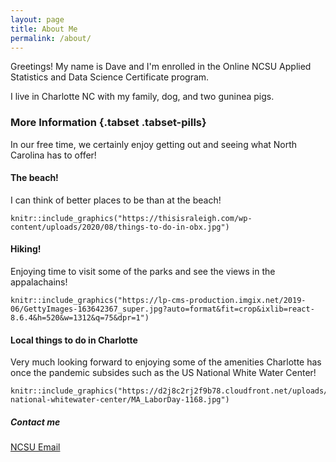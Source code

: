 ```yaml
---
layout: page
title: About Me
permalink: /about/
---
```


Greetings!  My name is Dave and I'm enrolled in the Online NCSU Applied Statistics and Data Science Certificate program.

I live in Charlotte NC with my family, dog, and two guninea pigs.


### More Information {.tabset .tabset-pills}

In our free time, we certainly enjoy getting out and seeing what North Carolina has to offer!

#### The beach!

I can think of better places to be than at the beach!

```{r echo=FALSE, fig.align='center', out.width="25%" }
knitr::include_graphics("https://thisisraleigh.com/wp-content/uploads/2020/08/things-to-do-in-obx.jpg")
```

#### Hiking!

Enjoying time to visit some of the parks and see the views in the appalachains!

```{r echo=FALSE, fig.align='center', out.width="25%"}
knitr::include_graphics("https://lp-cms-production.imgix.net/2019-06/GettyImages-163642367_super.jpg?auto=format&fit=crop&ixlib=react-8.6.4&h=520&w=1312&q=75&dpr=1")
```

#### Local things to do in Charlotte

Very much looking forward to enjoying some of the amenities Charlotte has once the pandemic subsides such as the US National White Water Center!

```{r echo=FALSE, fig.align='center', out.width="25%"}
knitr::include_graphics("https://d2j8c2rj2f9b78.cloudfront.net/uploads/us-national-whitewater-center/MA_LaborDay-1168.jpg")
```


##### Contact me

[NCSU Email](dberger2@NCSU.edu)
